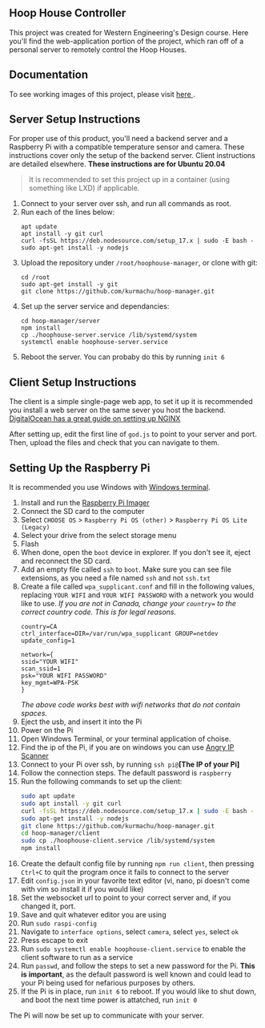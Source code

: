 ## Hoop House Controller

This project was created for Western Engineering's Design course. Here you'll find the web-application portion of the project, which ran off of a personal server to remotely control the Hoop Houses. 


## Documentation

To see working images of this project, please visit <a href="https://davidtam.me/project_pages/hoophouse"> here </a>.

## Server Setup Instructions

For proper use of this product, you'll need a backend server and a Raspberry Pi with a compatible temperature sensor and camera.
These instructions cover only the setup of the backend server. Client instructions are detailed elsewhere. **These instructions are for Ubuntu 20.04**

> It is recommended to set this project up in a container (using something like LXD) if applicable.

1. Connect to your server over ssh, and run all commands as root.
2. Run each of the lines below:
   ```shell 
   apt update
   apt install -y git curl
   curl -fsSL https://deb.nodesource.com/setup_17.x | sudo -E bash -
   sudo apt-get install -y nodejs
   ```
3. Upload the repository under `/root/hoophouse-manager`, or clone with git:
   ```
   cd /root
   sudo apt-get install -y git
   git clone https://github.com/kurmachu/hoop-manager.git
   ```
4. Set up the server service and dependancies:
   ```
   cd hoop-manager/server
   npm install
   cp ./hoophouse-server.service /lib/systemd/system
   systemctl enable hoophouse-server.service
   ```
5. Reboot the server. You can probaby do this by running `init 6`

## Client Setup Instructions

The client is a simple single-page web app, to set it up it is recommended you install a web server on the same sever you host the backend. [DigitalOcean has a great guide on setting up NGINX](https://www.digitalocean.com/community/tutorials/how-to-install-nginx-on-ubuntu-20-04)

After setting up, edit the first line of `god.js` to point to your server and port. Then, upload the files and check that you can navigate to them.

## Setting Up the Raspberry Pi

It is recommended you use Windows with [Windows terminal](https://www.microsoft.com/en-us/p/windows-terminal/9n0dx20hk701).

1. Install and run the [Raspberry Pi Imager](https://www.raspberrypi.com/software/)
2. Connect the SD card to the computer
3. Select `CHOOSE OS` > `Raspberry Pi OS (other)` > `Raspberry Pi OS Lite (Legacy)`
4. Select your drive from the select storage menu
5. Flash
6. When done, open the `boot` device in explorer. If you don't see it, eject and reconnect the SD card.
7. Add an empty file called `ssh` to `boot`. Make sure you can see file extensions, as you need a file named `ssh` and not `ssh.txt`
8. Create a file called `wpa_supplicant.conf` and fill in the following values, replacing `YOUR WIFI` and `YOUR WIFI PASSWORD` with a network you would like to use. _If you are not in Canada, change your `country=` to the correct country code. This is for legal reasons._
   ```
   country=CA
   ctrl_interface=DIR=/var/run/wpa_supplicant GROUP=netdev
   update_config=1
   
   network={
   ssid="YOUR WIFI"
   scan_ssid=1
   psk="YOUR WIFI PASSWORD"
   key_mgmt=WPA-PSK
   }
   ```
   _The above code works best with wifi networks that do not contain spaces._
9. Eject the usb, and insert it into the Pi
10. Power on the Pi
11. Open Windows Terminal, or your terminal application of choise.
12. Find the ip of the Pi, if you are on windows you can use [Angry IP Scanner](https://angryip.org/)
13. Connect to your Pi over ssh, by running `ssh pi@`**[The IP of your Pi]**
14. Follow the connection steps. The default password is `raspberry`
15. Run the following commands to set up the client:
    ```bash
    sudo apt update
    sudo apt install -y git curl
    curl -fsSL https://deb.nodesource.com/setup_17.x | sudo -E bash -
    sudo apt-get install -y nodejs
    git clone https://github.com/kurmachu/hoop-manager.git
    cd hoop-manager/client
    sudo cp ./hoophouse-client.service /lib/systemd/system
    npm install
    ```
16. Create the default config file by running `npm run client`, then pressing `Ctrl+C` to quit the program once it fails to connect to the server
17. Edit `config.json` in your favorite text editor (vi, nano, pi doesn't come with vim so install it if you would like)
18. Set the websocket url to point to your correct server and, if you changed it, port.
19. Save and quit whatever editor you are using
20. Run `sudo raspi-config`
21. Navigate to `interface options`, select `camera`, select `yes`, select `ok`
22. Press escape to exit
23. Run `sudo systemctl enable hoophouse-client.service` to enable the client software to run as a service
24. Run `passwd`, and follow the steps to set a new password for the Pi. **This is important**, as the default password is well known and could lead to your Pi being used for nefarious purposes by others.
25. If the Pi is in place, run `init 6` to reboot. If you would like to shut down, and boot the next time power is attatched, run `init 0`

The Pi will now be set up to communicate with your server.
